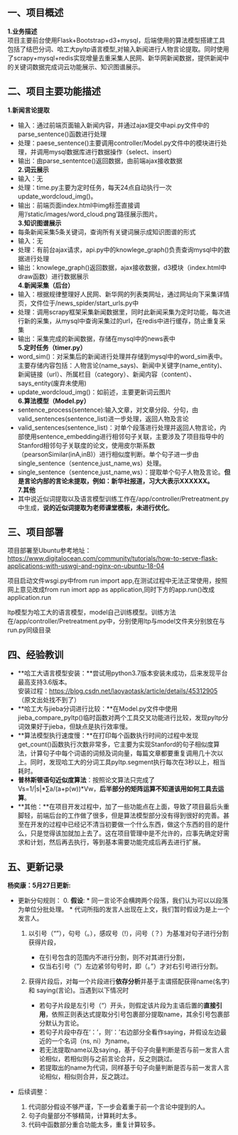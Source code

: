 
## 一、项目概述

**1.业务描述**  
项目主要前台使用Flask+Bootstrap+d3+mysql，后端使用的算法模型搭建工具包括了结巴分词、哈工大pyltp语言模型,对输入新闻进行人物言论提取。同时使用了scrapy+mysql+redis实现增量去重采集人民网、新华网新闻数据，提供新闻中的关键词数据完成词云功能展示、知识图谱展示。

## 二、项目主要功能描述

**1.新闻言论提取**  
+ 输入：通过前端页面输入新闻内容，并通过ajax提交中api.py文件中的parse_sentence()函数进行处理  
+ 处理：paese_sentence()主要调用controller/Model.py文件中的模块进行处理，并调用mysql数据库进行数据操作（select、insert）  
+ 输出：由parse_sententce()返回数据，由前端ajax接收数据  
**2.词云展示**  
+ 输入：无  
+ 处理：time.py主要为定时任务，每天24点自动执行一次update_wordcloud_img()。  
+ 输出：前端页面index.html中img标签直接调用‘/static/images/word_cloud.png’路径展示图片。  
**3.知识图谱展示**   
+ 每条新闻采集5条关键词，查询所有关键词展示成知识图谱的形式  
+ 输入：无  
+ 处理：有前台ajax请求，api.py中的knowlege_graph()负责查询mysql中的数据进行处理
+ 输出：knowlege_graph()返回数据，ajax接收数据，d3模块（index.html中draw函数）进行数据展示  
**4.新闻采集（后台）**  
+ 输入：根据规律整理好人民网、新华网的列表类网址，通过网址向下采集详情页，文件位于/news_spider/start_urls.py中  
+ 处理：调用scrapy框架采集新闻数据里，同时此新闻采集为定时功能，每次进行新的采集，从mysql中查询采集过的url，在redis中进行缓存，防止重复采集  
+ 输出：采集完成的新闻数据，存储在mysql中的news表中  
**5.定时任务（timer.py）**  
+ word_sim()：对采集后的新闻进行处理并存储到mysql中的word_sim表中。主要存储内容包括：人物言论(name_says)、新闻中关键字(name_entity)、新闻链接（url）、所属栏目（category）、新闻内容（content）、says_entity(废弃未使用)  
+ update_wordcloud_img()：如前述，主要更新词云图片  
**6.算法模型（Model.py）**  
+ sentence_process(sentence):输入文章，对文章分段、分句，由valid_sentences(sentence_list)进一步处理，返回人物及言论
+ valid_sentences(sentence_list)：对单个段落进行处理并返回人物言论，内部使用sentence_embedding进行相邻句子关联，主要涉及了项目指导中的Stanford相邻句子关联度的论文，使用皮尔斯系数（pearsonSimilar(inA,inB)）进行相似度判断。单个句子进一步由single_sentence（sentence,just_name,ws）处理。
+ single_sentence（sentence,just_name,ws）：提取单个句子人物及言论。**但是言论内部的言论未提取，例如：新华社报道，习大大表示XXXXXX。**  
**7.其他**
+ 其中说近似词提取以及语言模型训练工作在/app/controller/Pretreatment.py中生成，**说的近似词提取为老师课堂模板，未进行优化**。

## 三、项目部署

项目部署至Ubuntu参考地址：https://www.digitalocean.com/community/tutorials/how-to-serve-flask-applications-with-uswgi-and-nginx-on-ubuntu-18-04

项目启动文件wsgi.py中from run import app,在测试过程中无法正常使用，按照网上意见改成from run imort app as application,同时下方的app.run()改成application.run

ltp模型为哈工大的语言模型，model自己训练模型。训练方法在/app/controller/Pretreatment.py中，分别使用ltp与model文件夹分别放在与run.py同级目录

## 四、经验教训

+ **哈工大语言模型安装：**尝试用python3.7版本安装未成功，后来发现平台最高支持3.6版本。  
安装过程：https://blog.csdn.net/laoyaotask/article/details/45312905 （原文出处找不到了）
+ **哈工大与jieba分词进行比较：**在Model.py文件中使用jieba_compare_pyltp()临时函数对两个工具交叉功能进行比较，发现pyltp分词效果好于jieba，但缺点是执行效率慢。
+ **算法模型执行速度慢：**在打印每个函数执行时间的过程中发现get_count()函数执行次数非常多，它主要为实现Stanford的句子相似度算法，计算句子中每个词语的词频及词向量，每篇文章都要重复调用几十次以上。同时，发现哈工大的分词工具pyltp.segment执行每次在3秒以上，相当耗时。
+ **普林斯顿语句近似度算法**：按照论文算法只完成了Vs=1/|s|*∑a/(a+p(w))*Vw，**后半部分的矩阵运算不知道该用如何工具去运算**。
+ **其他：**在项目开发过程中，加了一些功能点在上面，导致了项目最后头重脚轻，前端后台的工作做了很多，但是算法模型部分没有得到很好的完善。甚至在开发的过程中已经记不清当初要做一个什么东西，做这个东西的目的是什么，只是觉得该加就加上去了。这在项目管理中是不允许的，应事先确定好需求和计划，然后再去执行，等到基本需要功能完成后再去进行扩展。

## 五、更新记录

**杨奕康：5月27日更新:**
* 更新分句规则：
    0. **假设**: 
        * 同一言论不会横跨两个段落，我们认为可以以段落为单位分批处理。
        * 代词所指的发言人出现在上文，我们暂时假设为是上一个发言人。
    
    1. 以引号（“”），句号（。），感叹号（!），问号（？）为基准对句子进行分割获得片段，
        * 在引号包含的范围内不进行分割，则不对其进行分割，
        * 仅当右引号（”）左边紧邻句号时，即（。”）才对右引号进行分割。
        
    2. 获得片段后，对每一个片段进行**依存分析**并基于主谓搭配获得name(名字)和 saying(言论)。当遇到以下情况时
        * 若句子片段是左引号（“）开头，则假定该片段为主语后置的**直接引用**，依照正则表达式提取分引号包裹部分提取name，其余引号包裹部分默认为言论。
        * 若句子片段中存在‘：’，则‘：’右边部分全看作saying，并假设左边最近的一个名词（ns, ni）为name。
        * 若无法提取name以及saying，基于句子向量判断是否与前一发言人言论相似，若相似则与之前言论合并，反之则跳过。
        * 若提取出的name为代词，同样基于句子向量判断是否与前一发言人言论相似，相似则合并，反之跳过。
        
* 后续调整：
    1. 代词部分假设不够严谨，下一步会着重于前一个言论中提到的人。
    2. 句子向量部分不够精简，计算耗时太多。
    3. 代码中函数部分重合功能太多，重复计算较多。

